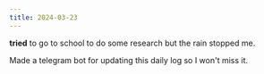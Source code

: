 ```yaml
---
title: 2024-03-23
---
```


**tried** to go to school to do some research but the rain stopped me.

Made a telegram bot for updating this daily log so I won't miss it.
